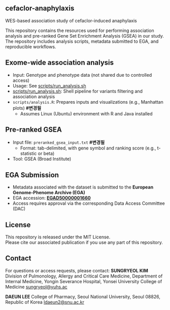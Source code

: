 ## cefaclor-anaphylaxis
WES-based association study of cefaclor-induced anaphylaxis


This repository contains the resources used for performing association analysis and pre-ranked Gene Set Enrichment Analysis (GSEA) in our study. 
The repository includes analysis scripts, metadata submitted to EGA, and reproducible workflows.


## Exome-wide association analysis 
- Input: Genotype and phenotype data (not shared due to controlled access)
- Usage: See [scripts/run_analysis.sh](scripts/run_analysis.sh)
-  [scripts/run_analysis.sh](scripts/run_analysis.sh): Shell pipeline for variants filtering and association analysis
- `scripts/analysis.R`: Prepares inputs and visualizations (e.g., Manhattan plots) **#변경필**
  - Assumes Linux (Ubuntu) environment with R and Java installed


## Pre-ranked GSEA
- Input file: `preranked_gsea_input.txt` **#변경필**
  - Format: tab-delimited, with gene symbol and ranking score (e.g., t-statistic or beta)
- Tool: GSEA (Broad Institute)


## EGA Submission
- Metadata associated with the dataset is submitted to the **European Genome-Phenome Archive (EGA)**
- EGA accession: **[EGAD50000001660](https://ega-archive.org/datasets/EGAD50000001660)**
- Access requires approval via the corresponding Data Access Committee (DAC)


## License
This repository is released under the MIT License.  
Please cite our associated publication if you use any part of this repository.


## Contact
For questions or access requests, please contact:
**SUNGRYEOL KIM**
Division of Pulmonology, Allergy and Critical Care Medicine, Department of Internal Medicine, Yongin Severance Hospital, Yonsei University College of Medicine
sungryeol@yuhs.ac

**DAEUN LEE**
College of Pharmacy, Seoul National University, Seoul 08826, Republic of Korea
ldaeun2@snu.ac.kr
